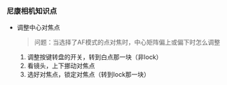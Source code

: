### 尼康相机知识点

- 调整中心对焦点

  > 问题：当选择了AF模式的点对焦时，中心矩阵偏上或偏下时怎么调整

  1. 调整按键转盘的开关，转到白点那一块（非lock）
  2. 看镜头，上下挪动对焦点
  3. 选好对焦点，锁定对焦点（转到lock那一块）

  

